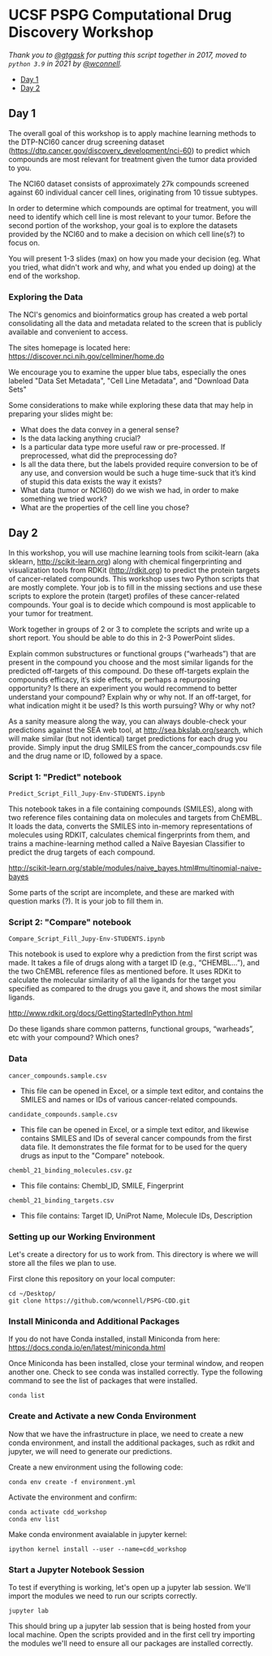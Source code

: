 # UCSF PSPG Computational Drug Discovery Workshop

*Thank you to [@gtgask](https://github.com/gtgask) for putting this script together in 2017, moved to `python 3.9` in 2021 by [@wconnell](https://github.com/wconnell).*

- [Day 1](#day-1)
- [Day 2](#day-2)

## Day 1
The overall goal of this workshop is to apply machine learning methods to the DTP-NCI60 cancer drug screening dataset (https://dtp.cancer.gov/discovery_development/nci-60) to predict which compounds are most relevant for treatment given the tumor data provided to you.

The NCI60 dataset consists of approximately 27k compounds screened against 60 individual cancer cell lines, originating from 10 tissue subtypes. 

In order to determine which compounds are optimal for treatment, you will need to identify which cell line is most relevant to your tumor. Before the second portion of the workshop, your goal is to explore the datasets provided by the NCI60 and to make a decision on which cell line(s?) to focus on. 

You will present 1-3 slides (max) on how you made your decision (eg. What you tried, what didn't work and why, and what you ended up doing) at the end of the workshop.

### Exploring the Data
The NCI's genomics and bioinformatics group has created a web portal consolidating all the data and metadata related to the screen that is publicly available and convenient to access.

The sites homepage is located here: https://discover.nci.nih.gov/cellminer/home.do

We encourage you to examine the upper blue tabs, especially the ones labeled "Data Set Metadata", "Cell Line Metadata", and "Download Data Sets"

Some considerations to make while exploring these data that may help in preparing your slides might be:
- What does the data convey in a general sense?
- Is the data lacking anything crucial?
- Is a particular data type more useful raw or pre-processed. If preprocessed, what did the     preprocessing do?
- Is all the data there, but the labels provided require conversion to be of any use, and conversion would be such a huge time-suck that it’s kind of stupid this data exists the way it exists?
- What data (tumor or NCI60) do we wish we had, in order to make something we tried work?
- What are the properties of the cell line you chose?


## Day 2
In this workshop, you will use machine learning tools from scikit-learn (aka sklearn, http://scikit-learn.org) along with chemical fingerprinting and visualization tools from RDKit (http://rdkit.org) to predict the protein targets of cancer-related compounds. This workshop uses two Python scripts that are mostly complete. Your job is to fill in the missing sections and use these scripts to explore the protein (target) profiles of these cancer-related compounds. Your goal is to decide which compound is most applicable to your tumor for treatment.

Work together in groups of 2 or 3 to complete the scripts and write up a short report. You should be able to do this in 2-3 PowerPoint slides. 

Explain common substructures or functional groups (“warheads”) that are present in the compound you choose and the most similar ligands for the predicted off-targets of this compound. Do these off-targets explain the compounds efficacy, it’s side effects, or perhaps a repurposing opportunity? Is there an experiment you would recommend to better understand your compound? Explain why or why not. If an off-target, for what indication might it be used? Is this worth pursuing? Why or why not?

As a sanity measure along the way, you can always double-check your predictions against the SEA web tool, at http://sea.bkslab.org/search, which will make similar (but not identical) target predictions for each drug you provide. Simply input the drug SMILES from the cancer_compounds.csv file and the drug name or ID, followed by a space.


### Script 1: "Predict" notebook

`Predict_Script_Fill_Jupy-Env-STUDENTS.ipynb`

This notebook takes in a file containing compounds (SMILES), along with two reference files containing data on molecules and targets from ChEMBL. It loads the data, converts the SMILES into in-memory representations of molecules using RDKIT, calculates chemical fingerprints from them, and trains a machine-learning method called a Naïve Bayesian Classifier to predict the drug targets of each compound.

http://scikit-learn.org/stable/modules/naive_bayes.html#multinomial-naive-bayes

Some parts of the script are incomplete, and these are marked with question marks (?). It is your job to fill them in.

### Script 2: "Compare" notebook

`Compare_Script_Fill_Jupy-Env-STUDENTS.ipynb`

This notebook is used to explore why a prediction from the first script was made. It takes a file of drugs along with a target ID (e.g., “CHEMBL...”), and the two ChEMBL reference files as mentioned before. It uses RDKit to calculate the molecular similarity of all the ligands for the target you specified as compared to the drugs you gave it, and shows the most similar ligands.

http://www.rdkit.org/docs/GettingStartedInPython.html

Do these ligands share common patterns, functional groups, “warheads”, etc with your compound? Which ones?

### Data
`cancer_compounds.sample.csv`
- This file can be opened in Excel, or a simple text editor, and contains the SMILES and names or IDs of various cancer-related compounds.

`candidate_compounds.sample.csv`
- This file can be opened in Excel, or a simple text editor, and likewise contains SMILES and IDs of several cancer compounds from the first data file. It demonstrates the file format for to be used for the query drugs as input to the "Compare" notebook.

`chembl_21_binding_molecules.csv.gz`
- This file contains: Chembl_ID, SMILE, Fingerprint

`chembl_21_binding_targets.csv`
- This file contains: Target ID, UniProt Name, Molecule IDs, Description

### Setting up our Working Environment
Let's create a directory for us to work from. This directory is where we will store all the files we plan to use.

First clone this repository on your local computer:
    
    cd ~/Desktop/
    git clone https://github.com/wconnell/PSPG-CDD.git

### Install Miniconda and Additional Packages
If you do not have Conda installed, install Miniconda from here: https://docs.conda.io/en/latest/miniconda.html

Once Miniconda has been installed, close your terminal window, and reopen another one. Check to see conda was installed correctly. Type the following command to see the list of packages that were installed.

    conda list

### Create and Activate a new Conda Environment
Now that we have the infrastructure in place, we need to create a new conda environment, and install the additional packages, such as rdkit and jupyter, we will need to generate our predictions.

Create a new environment using the following code:

    conda env create -f environment.yml
    
Activate the environment and confirm:

    conda activate cdd_workshop
    conda env list

Make conda environment avaialable in jupyter kernel:

    ipython kernel install --user --name=cdd_workshop

### Start a Jupyter Notebook Session
To test if everything is working, let's open up a jupyter lab session. We'll import the modules we need to run our scripts correctly.

    jupyter lab

This should bring up a jupyter lab session that is being hosted from your local machine. Open the scripts provided and in the first cell try importing the modules we'll need to ensure all our packages are installed correctly.
